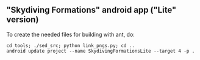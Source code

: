 "Skydiving Formations" android app ("Lite" version)
---------------------------------------------------

To create the needed files for building with ant, do:

    cd tools; ./sed_src; python link_pngs.py; cd ..
    android update project --name SkydivingFormationsLite --target 4 -p .
